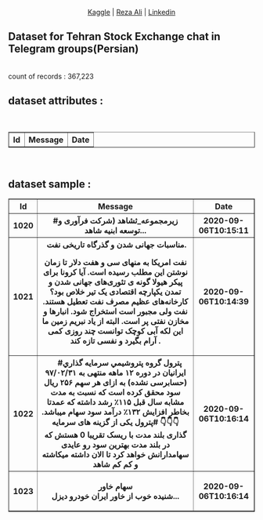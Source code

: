<p align="center">
<a href="https://www.kaggle.com/rezaali">Kaggle</a>   | 
<a href="https://rezaalie.ir"> Reza Ali</a>  |
<a href="https://www.linkedin.com/in/rezaalie/">Linkedin</a>
</p>

## Dataset for Tehran Stock Exchange chat in Telegram groups(Persian)
<br>
count of records : 367,223

## dataset attributes :
<br>
<table border='1'>
  <tr>
    <th>Id</th>
    <th>Message</th>
    <th>Date</th>
  </tr>
</table>


<br>

## dataset sample :
<table border='1'>
  <tr>
    <th>Id</th>
    <th>Message</th>
    <th>Date</th>
  </tr>
    <tr>
    <th>1020</th>
    <th>
#زیرمجموعه_ثشاهد
 (شرکت فرآوری و توسعه ابنیه شاهد...</th>
    <th>2020-09-06T10:15:11</th>
  </tr>
    </tr>
    <tr>
    <th>1021</th>
    <th>‌
مناسبات جهانی شدن و گذرگاه تاریخی نفت.

نفت امریکا به منهای سی و هفت دلار تا زمان نوشتن این مطلب رسیده است.
آیا کرونا برای پیکر هیولا گونه ی تئوری‌های جهانی شدن و تمدن یکپارچه اقتصادی یک تیر خلاص بود؟
کارخانه‌های عظیم مصرف نفت تعطیل هستند.
نفت ولی مجبور است استخراج شود.
انبارها و مخازن نفتی پر است.
البته از یاد نبریم زمین ما این لکه آبی کوچک توانست چند روزی کمی آرام بگیرد و نفسی تازه کند .
</th>
    <th>2020-09-06T10:14:39</th>
  </tr>
   </tr>
    <tr>
    <th>1022</th>
    <th>‍ ‍ ‍ ‍ #پترول
 گروه پتروشيمي سرمايه گذاري ايرانيان در دوره ۱۲ ماهه منتهی به ۹۷/۰۲/۳۱ (حسابرسی نشده) به ازای هر سهم ۲۵۶ ریال سود محقق کرده است که نسبت به مدت مشابه سال قبل ۱۱۵٪ رشد داشته که عمدتا بخاطر افزایش ۱۳۲٪ درآمد سود سهام میباشد.
👇👇👇
#پترول
یکی از گزینه های سرمایه گذاری بلند مدت با ریسک تقریبا 0 هستش که در بلند مدت بهترین سود رو عایدی سهامدارانش خواهد کرد
تا الان داشته میکاشته و کم کم شاهد </th>
    <th>2020-09-06T10:16:14</th>
  </tr> 
   </tr>
   </tr>
    <tr>
    <th>1023</th>
    <th> 
 
سهام خاور  
شنیده خوب از خاور
ایران خودرو دیزل...</th>
    <th>2020-09-06T10:16:14</th>
  </tr>

</table>

